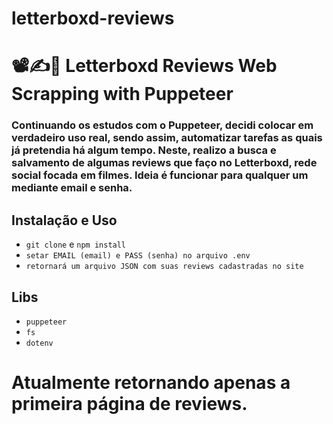 # letterboxd-reviews
# 📽✍️🤖 Letterboxd Reviews Web Scrapping with Puppeteer


### Continuando os estudos com o Puppeteer, decidi colocar em verdadeiro uso real, sendo assim, automatizar tarefas as quais já pretendia há algum tempo. Neste, realizo a busca e salvamento de algumas reviews que faço no Letterboxd, rede social focada em filmes. Ideia é funcionar para qualquer um mediante email e senha.


## Instalação e Uso

- `git clone` e `npm install`
- `setar EMAIL (email) e PASS (senha) no arquivo .env`
- `retornará um arquivo JSON com suas reviews cadastradas no site`

## Libs
- `puppeteer`
- `fs`
- `dotenv`

# Atualmente retornando apenas a primeira página de reviews.